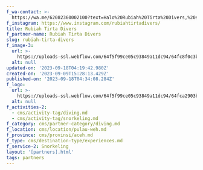 ```yaml
---
f_wa-contact: >-
  https://wa.me/62082360002100?text=Halo%20Rubiah%20Tirta%20Divers,%20saya%20dapat%20info%20dari%20@loocale.id%20dan%20punya%20pertanyaan
f_instagram: https://www.instagram.com/rubiahtirtadivers/
title: Rubiah Tirta Divers
f_partner-name: Rubiah Tirta Divers
slug: rubiah-tirta-divers
f_image-3:
  url: >-
    https://uploads-ssl.webflow.com/64f5f99ce05c93849a11dc94/64fc8f0c3b63b03e9c60e260_image3.jpeg
  alt: null
updated-on: '2023-09-18T04:19:42.980Z'
created-on: '2023-09-09T15:28:13.429Z'
published-on: '2023-09-18T04:34:08.284Z'
f_logo:
  url: >-
    https://uploads-ssl.webflow.com/64f5f99ce05c93849a11dc94/64fca2903b63b03e9c6eef73_rubiahtirtadivers.jpg
  alt: null
f_activities-2:
  - cms/activity-tag/diving.md
  - cms/activity-tag/snorkeling.md
f_category: cms/partner-category/diving.md
f_location: cms/location/pulau-weh.md
f_province: cms/provinsi/aceh.md
f_type: cms/destination-type/experiences.md
f_service-2: Snorkeling
layout: '[partners].html'
tags: partners
---
```



